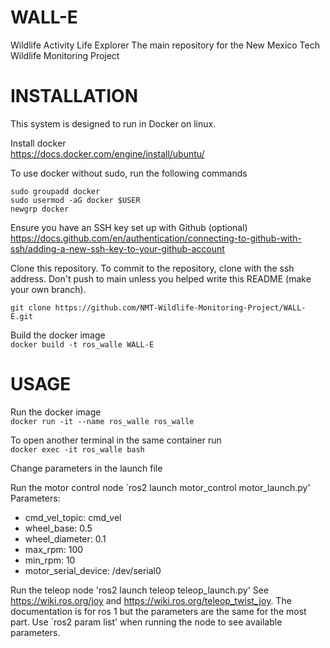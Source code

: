 # WALL-E
Wildlife Activity Life Explorer
The main repository for the New Mexico Tech Wildlife Monitoring Project

# INSTALLATION

This system is designed to run in Docker on linux.  

Install docker  
<https://docs.docker.com/engine/install/ubuntu/>  

To use docker without sudo, run the following commands  
```
sudo groupadd docker
sudo usermod -aG docker $USER
newgrp docker
```

Ensure you have an SSH key set up with Github (optional)
<https://docs.github.com/en/authentication/connecting-to-github-with-ssh/adding-a-new-ssh-key-to-your-github-account>  

Clone this repository. To commit to the repository, clone with the ssh address. Don't push to main unless you helped write this README (make your own branch).
```
git clone https://github.com/NMT-Wildlife-Monitoring-Project/WALL-E.git
```

Build the docker image  
`docker build -t ros_walle WALL-E`  

# USAGE

Run the docker image  
`docker run -it --name ros_walle ros_walle`  

To open another terminal in the same container run  
`docker exec -it ros_walle bash`  

Change parameters in the launch file

Run the motor control node
`ros2 launch motor_control motor_launch.py'
Parameters:
- cmd_vel_topic: cmd_vel
- wheel_base: 0.5
- wheel_diameter: 0.1
- max_rpm: 100
- min_rpm: 10
- motor_serial_device: /dev/serial0

Run the teleop node
'ros2 launch teleop teleop_launch.py'
See <https://wiki.ros.org/joy> and <https://wiki.ros.org/teleop_twist_joy>. The documentation is for ros 1 but the parameters are the same for the most part. Use
`ros2 param list' when running the node to see available parameters.
  



